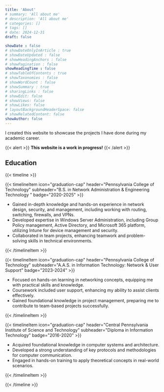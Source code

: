 ```yaml
---
title: 'About'
# summary: 'All about me'
# description: 'All about me'
# categories: []
# tags: []
# date: 2024-12-31
draft: false

showDate : false
# showDateOnlyInArticle : true
# showDateUpdated : false
# showHeadingAnchors : false
# showPagination : false
showReadingTime : false
# showTableOfContents : true
# showTaxonomies : false 
# showWordCount : false
# showSummary : true
# sharingLinks : false
# showEdit: false
# showViews: false
# showLikes: false
# layoutBackgroundHeaderSpace: false
# showRelatedContent: false
showAuthor: false
---
```


I created this website to showcase the projects I have done during my academic career.

{{< alert >}}
**This website is a work in progress!** 
{{< /alert >}}


## Education
{{< timeline >}}

{{< timelineItem icon="graduation-cap" header="Pennsylvania College of Technology" subheader="B.S. in Network Administration & Engineering Technology " badge="2020-2025" >}}

<ul>
  <li>Gained in-depth knowledge and hands-on experience in network design, security, and management, including working with routing, switching, firewalls, and VPNs.</li>
  <li>Developed expertise in Windows Server Administration, including Group Policy management, Active Directory, and Microsoft 365 platform, utilizing Intune for device management and security.</li>
  <li>Collaborated in team projects, enhancing teamwork and problem-solving skills in technical environments.</li>
  
</ul>

{{< /timelineItem >}}

{{< timelineItem icon="graduation-cap" header="Pennsylvania College of Technology" subheader="A.A.S. in Information Technology: Network & User Support" badge="2023-2024" >}}

<ul>
  <li>Focused on hands-on learning in networking concepts, equipping me with practical skills and knowledge.</li>
  <li>Coursework included user support, enhancing my ability to assist clients effectively.</li>
  <li>Gained foundational knowledge in project management, preparing me to contribute to team-based projects successfully.</li>
</ul>

{{< /timelineItem >}}

{{< timelineItem icon="graduation-cap" header="Central Pennsylvania Institute of Science and Technology" subheader="Diploma in Information Technology" badge="2016-2020" >}}

<ul>
  <li>Acquired foundational knowledge in computer systems and architecture.</li>
  <li>Developed a strong understanding of key protocols and methodologies for computer communication.</li>
  <li>Engaged in hands-on training to apply theoretical concepts in real-world scenarios.</li>
</ul>

{{< /timelineItem >}}

{{< /timeline >}}

<!-- ## Experience -->